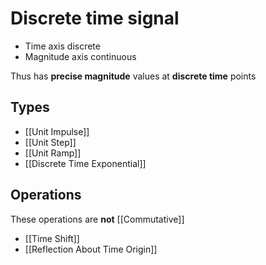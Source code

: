 # Discrete time signal
- Time axis discrete 
- Magnitude axis continuous

Thus has **precise magnitude** values at **discrete time** points

## Types
- [[Unit Impulse]]
- [[Unit Step]]
- [[Unit Ramp]]
- [[Discrete Time Exponential]]

## Operations
These operations are **not** [[Commutative]]
- [[Time Shift]]
- [[Reflection About Time Origin]]
